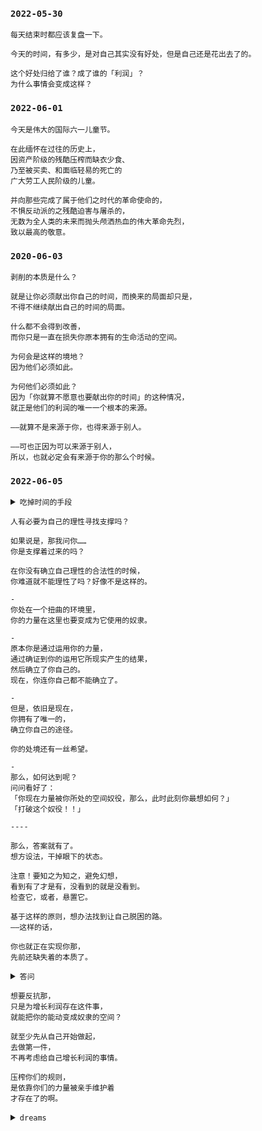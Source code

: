 
### `2022-05-30`

~~~~
每天结束时都应该复盘一下。

今天的时间，有多少，是对自己其实没有好处，但是自己还是花出去了的。

这个好处归给了谁？成了谁的「利润」？
为什么事情会变成这样？
~~~~

### `2022-06-01`

~~~~
今天是伟大的国际六一儿童节。
​
​在此缅怀在过往的历史上，
因资产阶级的残酷压榨而缺衣少食、
乃至被买卖、和面临轻易的死亡的
广大劳工人民阶级的儿童。
​
​并向那些完成了属于他们之时代的革命使命的，
不惧反动派的之残酷迫害与屠杀的，
无数为全人类的未来而抛头颅洒热血的伟大革命先烈，
致以最高的敬意。
~~~~

### `2020-06-03`

~~~~
剥削的本质是什么？

就是让你必须献出你自己的时间，而换来的局面却只是，
不得不继续献出自己的时间的局面。

什么都不会得到改善，
而你只是一直在损失你原本拥有的生命活动的空间。

为何会是这样的境地？
因为他们必须如此。

为何他们必须如此？
因为「你就算不愿意也要献出你的时间」的这种情况，
就正是他们的利润的唯一一个根本的来源。

——就算不是来源于你，也得来源于别人。

——可也正因为可以来源于别人，
所以，也就必定会有来源于你的那么个时候。
~~~~

### `2022-06-05`

<details>

<summary>
<code>吃掉时间的手段</code>
</summary>

~~~~
一个游戏，要如何能吃掉你的时间呢？

「就这一个小事儿，奖励攒起来很有用的！不来试试吗？……」
「还有这一个小事儿，奖励也不错，而且也费不了多少时间……」
「这里又有一个小事儿，做完了这个以后另一个小事儿也开放了，一石二鸟……」

这里被利用的本性，就是人劳动的本性。

只可惜……

「你的时间，不属于你了。」

这就是代价了。也由于这个代价的现实存在，
人类便会对这样的事同时感到厌倦。可这又如何呢？——
……反正他们得到利润了。
~~~~

</details>

~~~~
人有必要为自己的理性寻找支撑吗？
​
如果说是，那我问你……
​你是支撑着过来的吗？

在你没有确立自己理性的合法性的时候，
你难道就不能理性了吗？好像不是这样的。
~~~~

~~~~
-
你处在一个扭曲的环境里，
你的力量在这里也要变成为它使用的奴隶。

-
原本你是通过运用你的力量，
通过确证到你的运用它所现实产生的结果，
然后确立了你自己的。
现在，你连你自己都不能确立了。

-
但是，依旧是现在，
你拥有了唯一的，
确立你自己的途径。

你的处境还有一丝希望。

-
那么，如何达到呢？
问问看好了：
「你现在力量被你所处的空间奴役，那么，此时此刻你最想如何？」
「打破这个奴役！！」

----

那么，答案就有了。
想方设法，干掉眼下的状态。

注意！要知之为知之，避免幻想，
看到有了才是有，没看到的就是没看到。
检查它，或者，悬置它。

基于这样的原则，想办法找到让自己脱困的路。
——这样的话，

你也就正在实现你那，
先前还缺失着的本质了。
~~~~

<details>

<summary>
<code>答问</code>
</summary>

~~~~
你的想法和我以前一样。

就说说《自私基因》这本书吧。它其实有序的，里面作者提到说自己整本书的观点很多都已经过时不可靠、或者只是当时一时冲动写下。

我当时会看序，但其实没懂为什么要这么写。

现在我懂了。人家的意思就是说，没什么能证明《自私的基因》不仅仅是假说而还是事实，《自私的基因》里的观点真的仅仅就是假说而已。

作者我就当抛砖引玉，大家看个热闹就好，能激发有价值的联想就再好不过，但切勿把假说当做现实。

这其实就是「悬置」。————

「生命是不是无意义的指令？」

「为什么生物会进行繁衍行为？」意义是主观还是客观的，你只要还没亲手见到能够证实某个结论的事实，这个问题，你就，不能回答。

这就是悬置。

——你当然也并不需要非得明白了意义是主观还是客观以后才能追寻意义，因为有的是，对于「如果不明确意义主观还是客观就不能追寻意义」这样一个假说（想象）的，反例，现实地，存在着。你可能不知道为何存在这样的反例，它的原理是什么，但你确实看到了，你就不能假装没看到。

「为什么生物会进行繁衍行为？」

我也有过这样的疑问。而我唯一能确证的也只有这个：繁衍的问题，困扰到我了，我想要给自己找一个不要做繁衍行为的理由，可能是由于各种原因，但我现在正在试图寻找这样一个理由。这，其实是我所唯一能够从我的疑惑之中，予以确定的东西。

有意义的答案，不见得一定是那个被问出的为什么的答案，也有可能是「为什么我会问这个为什么」。

这就是反思。​
~~~~

</details>

~~~~
想要反抗那，
只是为增长利润存在这件事，
就能把你的能动变成奴隶的空间？

就至少先从自己开始做起，
去做第一件，
不再考虑给自己增长利润的事情。

压榨你们的规则，
是依靠你们的力量被亲手维护着
才存在了的啊。
~~~~

<details>

<summary>
<code>dreams</code>
</summary>

~~~~
如果有一天，我把我的梦想埋了起来，
我不再关心我真正想做的事。

不管多少次，请帮我重新挖出来。
~~~~

</details>
